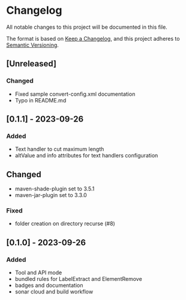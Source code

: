 # Changelog

All notable changes to this project will be documented in this file.

The format is based on [Keep a Changelog](https://keepachangelog.com/en/1.1.0/),
and this project adheres to [Semantic Versioning](https://semver.org/spec/v2.0.0.html).

## [Unreleased]

### Changed

- Fixed sample convert-config.xml documentation
- Typo in README.md

## [0.1.1] - 2023-09-26

### Added

- Text handler to cut maximum length
- altValue and info attributes for text handlers configuration

## Changed

- maven-shade-plugin set to 3.5.1
- maven-jar-plugin set to 3.3.0

### Fixed

- folder creation on directory recurse (#8)

## [0.1.0] - 2023-09-26

### Added

- Tool and API mode
- bundled rules for LabelExtract and ElementRemove
- badges and documentation
- sonar cloud and build workflow
